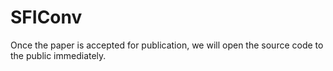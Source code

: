# SFIConv

Once the paper is accepted for publication, we will open the source code to the public immediately.
